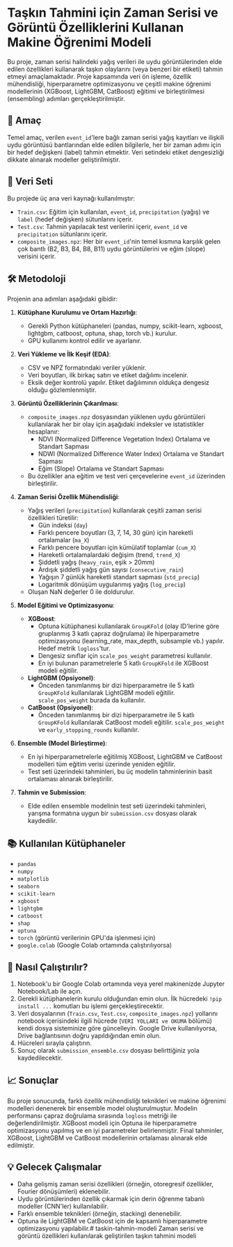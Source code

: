 # Taşkın Tahmini için Zaman Serisi ve Görüntü Özelliklerini Kullanan Makine Öğrenimi Modeli

Bu proje, zaman serisi halindeki yağış verileri ile uydu görüntülerinden elde edilen özellikleri kullanarak taşkın olaylarını (veya benzeri bir etiketi) tahmin etmeyi amaçlamaktadır. Proje kapsamında veri ön işleme, özellik mühendisliği, hiperparametre optimizasyonu ve çeşitli makine öğrenimi modellerinin (XGBoost, LightGBM, CatBoost) eğitimi ve birleştirilmesi (ensembling) adımları gerçekleştirilmiştir.

## 🎯 Amaç

Temel amaç, verilen `event_id`'lere bağlı zaman serisi yağış kayıtları ve ilişkili uydu görüntüsü bantlarından elde edilen bilgilerle, her bir zaman adımı için bir hedef değişkeni (label) tahmin etmektir. Veri setindeki etiket dengesizliği dikkate alınarak modeller geliştirilmiştir.

## 💾 Veri Seti

Bu projede üç ana veri kaynağı kullanılmıştır:
* `Train.csv`: Eğitim için kullanılan, `event_id`, `precipitation` (yağış) ve `label` (hedef değişken) sütunlarını içerir.
* `Test.csv`: Tahmin yapılacak test verilerini içerir, `event_id` ve `precipitation` sütunlarını içerir.
* `composite_images.npz`: Her bir `event_id`'nin temel kısmına karşılık gelen çok bantlı (B2, B3, B4, B8, B11) uydu görüntülerini ve eğim (slope) verisini içerir.

## 🛠️ Metodoloji

Projenin ana adımları aşağıdaki gibidir:

1.  **Kütüphane Kurulumu ve Ortam Hazırlığı**:
    * Gerekli Python kütüphaneleri (pandas, numpy, scikit-learn, xgboost, lightgbm, catboost, optuna, shap, torch vb.) kurulur.
    * GPU kullanımı kontrol edilir ve ayarlanır.

2.  **Veri Yükleme ve İlk Keşif (EDA)**:
    * CSV ve NPZ formatındaki veriler yüklenir.
    * Veri boyutları, ilk birkaç satırı ve etiket dağılımı incelenir.
    * Eksik değer kontrolü yapılır. Etiket dağılımının oldukça dengesiz olduğu gözlemlenmiştir.

3.  **Görüntü Özelliklerinin Çıkarılması**:
    * `composite_images.npz` dosyasından yüklenen uydu görüntüleri kullanılarak her bir olay için aşağıdaki indeksler ve istatistikler hesaplanır:
        * NDVI (Normalized Difference Vegetation Index) Ortalama ve Standart Sapması
        * NDWI (Normalized Difference Water Index) Ortalama ve Standart Sapması
        * Eğim (Slope) Ortalama ve Standart Sapması
    * Bu özellikler ana eğitim ve test veri çerçevelerine `event_id` üzerinden birleştirilir.

4.  **Zaman Serisi Özellik Mühendisliği**:
    * Yağış verileri (`precipitation`) kullanılarak çeşitli zaman serisi özellikleri türetilir:
        * Gün indeksi (`day`)
        * Farklı pencere boyutları (3, 7, 14, 30 gün) için hareketli ortalamalar (`ma_X`)
        * Farklı pencere boyutları için kümülatif toplamlar (`cum_X`)
        * Hareketli ortalamalardaki değişim (trend, `trend_X`)
        * Şiddetli yağış (`heavy_rain`, eşik > 20mm)
        * Ardışık şiddetli yağış gün sayısı (`consecutive_rain`)
        * Yağışın 7 günlük hareketli standart sapması (`std_precip`)
        * Logaritmik dönüşüm uygulanmış yağış (`log_precip`)
    * Oluşan NaN değerler 0 ile doldurulur.

5.  **Model Eğitimi ve Optimizasyonu**:
    * **XGBoost**:
        * Optuna kütüphanesi kullanılarak `GroupKFold` (olay ID'lerine göre gruplanmış 3 katlı çapraz doğrulama) ile hiperparametre optimizasyonu (learning_rate, max_depth, subsample vb.) yapılır. Hedef metrik `logloss`'tur.
        * Dengesiz sınıflar için `scale_pos_weight` parametresi kullanılır.
        * En iyi bulunan parametrelerle 5 katlı `GroupKFold` ile XGBoost modeli eğitilir.
    * **LightGBM (Opsiyonel)**:
        * Önceden tanımlanmış bir dizi hiperparametre ile 5 katlı `GroupKFold` kullanılarak LightGBM modeli eğitilir. `scale_pos_weight` burada da kullanılır.
    * **CatBoost (Opsiyonel)**:
        * Önceden tanımlanmış bir dizi hiperparametre ile 5 katlı `GroupKFold` kullanılarak CatBoost modeli eğitilir. `scale_pos_weight` ve `early_stopping_rounds` kullanılır.

6.  **Ensemble (Model Birleştirme)**:
    * En iyi hiperparametrelerle eğitilmiş XGBoost, LightGBM ve CatBoost modelleri tüm eğitim verisi üzerinde yeniden eğitilir.
    * Test seti üzerindeki tahminleri, bu üç modelin tahminlerinin basit ortalaması alınarak birleştirilir.

7.  **Tahmin ve Submission**:
    * Elde edilen ensemble modelinin test seti üzerindeki tahminleri, yarışma formatına uygun bir `submission.csv` dosyası olarak kaydedilir.

## 📚 Kullanılan Kütüphaneler

* `pandas`
* `numpy`
* `matplotlib`
* `seaborn`
* `scikit-learn`
* `xgboost`
* `lightgbm`
* `catboost`
* `shap`
* `optuna`
* `torch` (görüntü verilerinin GPU'da işlenmesi için)
* `google.colab` (Google Colab ortamında çalıştırılıyorsa)

## 🚀 Nasıl Çalıştırılır?

1.  Notebook'u bir Google Colab ortamında veya yerel makinenizde Jupyter Notebook/Lab ile açın.
2.  Gerekli kütüphanelerin kurulu olduğundan emin olun. İlk hücredeki `!pip install ...` komutları bu işlemi gerçekleştirecektir.
3.  Veri dosyalarının (`Train.csv`, `Test.csv`, `composite_images.npz`) yollarını notebook içerisindeki ilgili hücrede (`VERI YOLLARI ve OKUMA` bölümü) kendi dosya sisteminize göre güncelleyin. Google Drive kullanılıyorsa, Drive bağlantısının doğru yapıldığından emin olun.
4.  Hücreleri sırayla çalıştırın.
5.  Sonuç olarak `submission_ensemble.csv` dosyası belirttiğiniz yola kaydedilecektir.

## 📈 Sonuçlar

Bu proje sonucunda, farklı özellik mühendisliği teknikleri ve makine öğrenimi modelleri denenerek bir ensemble model oluşturulmuştur. Modelin performansı çapraz doğrulama sırasında `logloss` metriği ile değerlendirilmiştir. XGBoost modeli için Optuna ile hiperparametre optimizasyonu yapılmış ve en iyi parametreler belirlenmiştir. Final tahminler, XGBoost, LightGBM ve CatBoost modellerinin ortalaması alınarak elde edilmiştir.

## 💡 Gelecek Çalışmalar

* Daha gelişmiş zaman serisi özellikleri (örneğin, otoregresif özellikler, Fourier dönüşümleri) eklenebilir.
* Uydu görüntülerinden özellik çıkarmak için derin öğrenme tabanlı modeller (CNN'ler) kullanılabilir.
* Farklı ensemble teknikleri (örneğin, stacking) denenebilir.
* Optuna ile LightGBM ve CatBoost için de kapsamlı hiperparametre optimizasyonu yapılabilir.# taskin-tahmin-modeli
Zaman serisi ve görüntü özellikleri kullanılarak geliştirilen taşkın tahmini modeli
